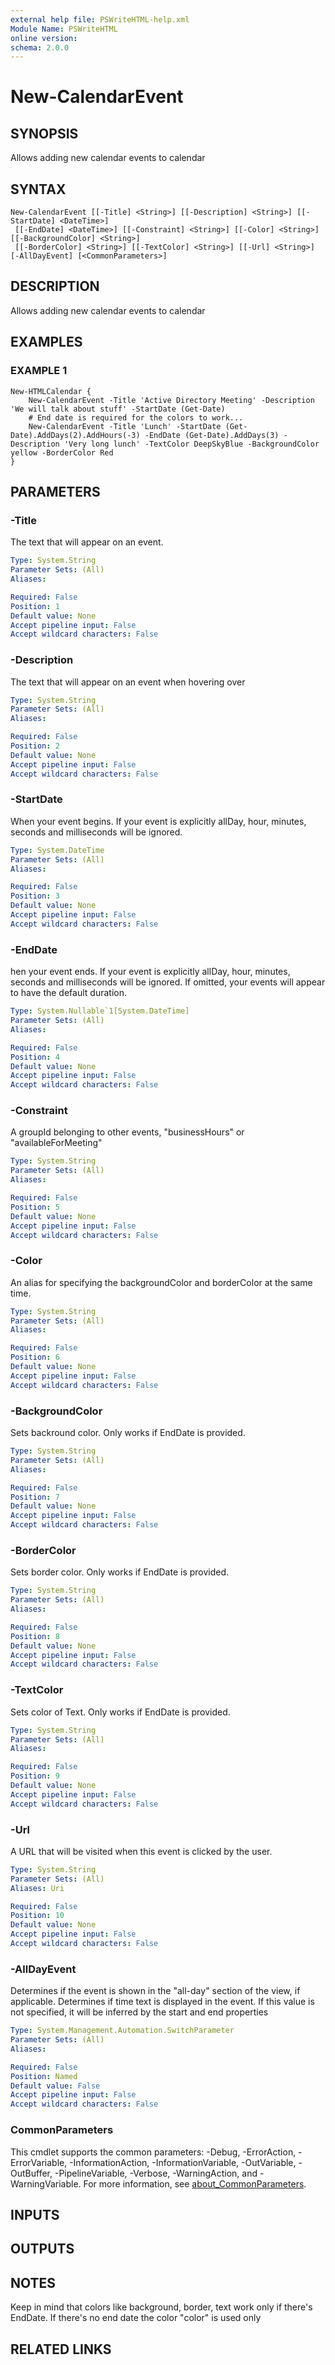 ```yaml
---
external help file: PSWriteHTML-help.xml
Module Name: PSWriteHTML
online version:
schema: 2.0.0
---
```


# New-CalendarEvent

## SYNOPSIS
Allows adding new calendar events to calendar

## SYNTAX

```
New-CalendarEvent [[-Title] <String>] [[-Description] <String>] [[-StartDate] <DateTime>]
 [[-EndDate] <DateTime>] [[-Constraint] <String>] [[-Color] <String>] [[-BackgroundColor] <String>]
 [[-BorderColor] <String>] [[-TextColor] <String>] [[-Url] <String>] [-AllDayEvent] [<CommonParameters>]
```

## DESCRIPTION
Allows adding new calendar events to calendar

## EXAMPLES

### EXAMPLE 1
```
New-HTMLCalendar {
    New-CalendarEvent -Title 'Active Directory Meeting' -Description 'We will talk about stuff' -StartDate (Get-Date)
    # End date is required for the colors to work...
    New-CalendarEvent -Title 'Lunch' -StartDate (Get-Date).AddDays(2).AddHours(-3) -EndDate (Get-Date).AddDays(3) -Description 'Very long lunch' -TextColor DeepSkyBlue -BackgroundColor yellow -BorderColor Red
}
```

## PARAMETERS

### -Title
The text that will appear on an event.

```yaml
Type: System.String
Parameter Sets: (All)
Aliases:

Required: False
Position: 1
Default value: None
Accept pipeline input: False
Accept wildcard characters: False
```

### -Description
The text that will appear on an event when hovering over

```yaml
Type: System.String
Parameter Sets: (All)
Aliases:

Required: False
Position: 2
Default value: None
Accept pipeline input: False
Accept wildcard characters: False
```

### -StartDate
When your event begins.
If your event is explicitly allDay, hour, minutes, seconds and milliseconds will be ignored.

```yaml
Type: System.DateTime
Parameter Sets: (All)
Aliases:

Required: False
Position: 3
Default value: None
Accept pipeline input: False
Accept wildcard characters: False
```

### -EndDate
hen your event ends.
If your event is explicitly allDay, hour, minutes, seconds and milliseconds will be ignored.
If omitted, your events will appear to have the default duration.

```yaml
Type: System.Nullable`1[System.DateTime]
Parameter Sets: (All)
Aliases:

Required: False
Position: 4
Default value: None
Accept pipeline input: False
Accept wildcard characters: False
```

### -Constraint
A groupId belonging to other events, "businessHours" or "availableForMeeting"

```yaml
Type: System.String
Parameter Sets: (All)
Aliases:

Required: False
Position: 5
Default value: None
Accept pipeline input: False
Accept wildcard characters: False
```

### -Color
An alias for specifying the backgroundColor and borderColor at the same time.

```yaml
Type: System.String
Parameter Sets: (All)
Aliases:

Required: False
Position: 6
Default value: None
Accept pipeline input: False
Accept wildcard characters: False
```

### -BackgroundColor
Sets backround color.
Only works if EndDate is provided.

```yaml
Type: System.String
Parameter Sets: (All)
Aliases:

Required: False
Position: 7
Default value: None
Accept pipeline input: False
Accept wildcard characters: False
```

### -BorderColor
Sets border color.
Only works if EndDate is provided.

```yaml
Type: System.String
Parameter Sets: (All)
Aliases:

Required: False
Position: 8
Default value: None
Accept pipeline input: False
Accept wildcard characters: False
```

### -TextColor
Sets color of Text.
Only works if EndDate is provided.

```yaml
Type: System.String
Parameter Sets: (All)
Aliases:

Required: False
Position: 9
Default value: None
Accept pipeline input: False
Accept wildcard characters: False
```

### -Url
A URL that will be visited when this event is clicked by the user.

```yaml
Type: System.String
Parameter Sets: (All)
Aliases: Uri

Required: False
Position: 10
Default value: None
Accept pipeline input: False
Accept wildcard characters: False
```

### -AllDayEvent
Determines if the event is shown in the "all-day" section of the view, if applicable.
Determines if time text is displayed in the event.
If this value is not specified, it will be inferred by the start and end properties

```yaml
Type: System.Management.Automation.SwitchParameter
Parameter Sets: (All)
Aliases:

Required: False
Position: Named
Default value: False
Accept pipeline input: False
Accept wildcard characters: False
```

### CommonParameters
This cmdlet supports the common parameters: -Debug, -ErrorAction, -ErrorVariable, -InformationAction, -InformationVariable, -OutVariable, -OutBuffer, -PipelineVariable, -Verbose, -WarningAction, and -WarningVariable. For more information, see [about_CommonParameters](http://go.microsoft.com/fwlink/?LinkID=113216).

## INPUTS

## OUTPUTS

## NOTES
Keep in mind that colors like background, border, text work only if there's EndDate.
If there's no end date the color "color" is used only

## RELATED LINKS

